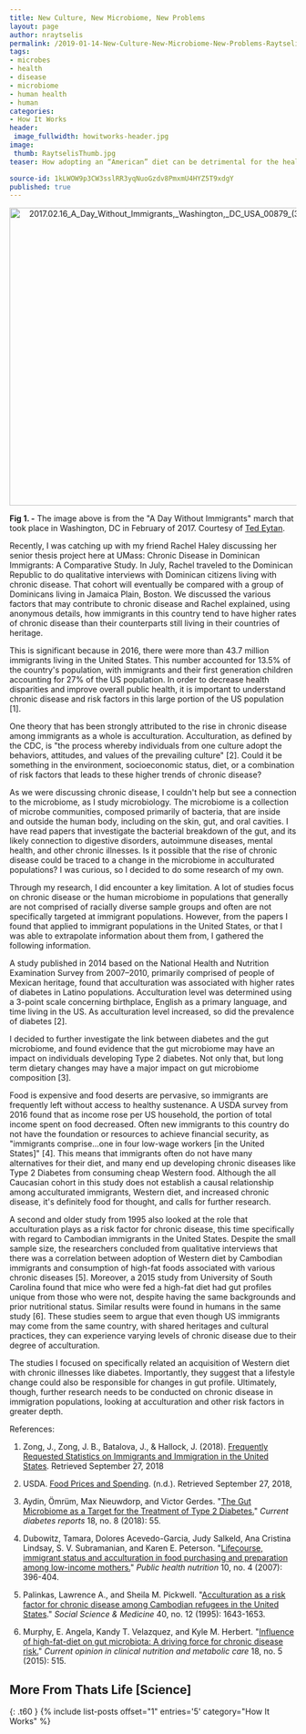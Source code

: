 ```yaml
---
title: New Culture, New Microbiome, New Problems
layout: page
author: nraytselis
permalink: /2019-01-14-New-Culture-New-Microbiome-New-Problems-Raytselis/
tags:
- microbes
- health
- disease
- microbiome
- human health
- human
categories:
- How It Works
header:
 image_fullwidth: howitworks-header.jpg
image:
 thumb: RaytselisThumb.jpg
teaser: How adopting an “American” diet can be detrimental for the health of many immigrants.

source-id: 1kLWOW9p3CW3sslRR3yqNuoGzdv8PmxmU4HYZ5T9xdgY
published: true
---
```

<center> <a data-flickr-embed="true"  href="https://www.flickr.com/photos/139839751@N06/44438714215/in/dateposted-friend/" title="2017.02.16_A_Day_Without_Immigrants,_Washington,_DC_USA_00879_(32789160922)_(2)"><img src="https://farm2.staticflickr.com/1920/44438714215_ab991113b9_z.jpg" width="640" height="523" alt="2017.02.16_A_Day_Without_Immigrants,_Washington,_DC_USA_00879_(32789160922)_(2)"></a><script async src="//embedr.flickr.com/assets/client-code.js" charset="utf-8"></script></center> 

**Fig 1. -** The image above is from the "A Day Without Immigrants" march that took place in Washington, DC in February of 2017. Courtesy of [Ted Eytan](https://commons.wikimedia.org/wiki/File:2017.02.16_A_Day_Without_Immigrants,_Washington,_DC_USA_00879_(32789160922)_(2).jpg).

Recently, I was catching up with my friend Rachel Haley discussing her senior thesis project here at UMass: Chronic Disease in Dominican Immigrants: A Comparative Study. In July, Rachel traveled to the Dominican Republic to do qualitative interviews with Dominican citizens living with chronic disease. That cohort will eventually be compared with a group of Dominicans living in Jamaica Plain, Boston. We discussed the various factors that may contribute to chronic disease and Rachel explained, using anonymous details, how immigrants in this country tend to have higher rates of chronic disease than their counterparts still living in their countries of heritage. 

This is significant because in 2016, there were more than 43.7 million immigrants living in the United States. This number accounted for 13.5% of the country's population, with immigrants and their first generation children accounting for 27% of the US population. In order to decrease health disparities and improve overall public health, it is important to understand chronic disease and risk factors in this large portion of the US population [1].

One theory that has been strongly attributed to the rise in chronic disease among immigrants as a whole is acculturation. Acculturation, as defined by the CDC, is "the process whereby individuals from one culture adopt the behaviors, attitudes, and values of the prevailing culture" [2]. Could it be something in the environment, socioeconomic status, diet, or a combination of risk factors that leads to these higher trends of chronic disease? 

As we were discussing chronic disease, I couldn't help but see a connection to the microbiome, as I study microbiology. The microbiome is a collection of microbe communities, composed primarily of bacteria, that are inside and outside the human body, including on the skin, gut, and oral cavities. I have read papers that investigate the bacterial breakdown of the gut, and its likely connection to digestive disorders, autoimmune diseases, mental health, and other chronic illnesses. Is it possible that the rise of chronic disease could be traced to a change in the microbiome in acculturated populations? I was curious, so I decided to do some research of my own. 

Through my research, I did encounter a key limitation. A lot of studies focus on chronic disease or the human microbiome in populations that generally are not comprised of racially diverse sample groups and often are not specifically targeted at immigrant populations. However, from the papers I found that applied to immigrant populations in the United States, or that I was able to extrapolate information about them from, I gathered the following information.

A study published in 2014 based on the National Health and Nutrition Examination Survey from 2007–2010, primarily comprised of people of Mexican heritage, found that acculturation was associated with higher rates of diabetes in Latino populations. Acculturation level was determined using a 3-point scale concerning birthplace, English as a primary language, and time living in the US. As acculturation level increased, so did the prevalence of diabetes [2].

I decided to further investigate the link between diabetes and the gut microbiome, and found evidence that the gut microbiome may have an impact on individuals developing Type 2 diabetes. Not only that, but long term dietary changes may have a major impact on gut microbiome composition [3]. 

Food is expensive and food deserts are pervasive, so immigrants are frequently left without access to healthy sustenance. A USDA survey from 2016 found that as income rose per US household, the portion of total income spent on food decreased. Often new immigrants to this country do not have the foundation or resources to achieve financial security, as "immigrants comprise...one in four low-wage workers [in the United States]" [4]. This means that immigrants often do not have many alternatives for their diet, and many end up developing chronic diseases like Type 2 Diabetes from consuming cheap Western food. Although the all Caucasian cohort in this study does not establish a causal relationship among acculturated immigrants, Western diet, and increased chronic disease, it's definitely food for thought, and calls for further research. 

A second and older study from 1995 also looked at the role that acculturation plays as a risk factor for chronic disease, this time specifically with regard to Cambodian immigrants in the United States. Despite the small sample size, the researchers concluded from qualitative interviews that there was a correlation between adoption of Western diet by Cambodian immigrants and consumption of high-fat foods associated with various chronic diseases [5]. Moreover, a 2015 study from University of South Carolina found that mice who were fed a high-fat diet had gut profiles unique from those who were not, despite having the same backgrounds and prior nutritional status. Similar results were found in humans in the same study [6]. These studies seem to argue that even though US immigrants may come from the same country, with shared heritages and cultural practices, they can experience varying levels of chronic disease due to their degree of acculturation. 

The studies I focused on specifically related an acquisition of Western diet with chronic illnesses like diabetes. Importantly, they suggest that a lifestyle change could also be responsible for changes in gut profile. Ultimately, though, further research needs to be conducted on chronic disease in immigration populations, looking at acculturation and other risk factors in greater depth. 

References: 

1. Zong, J., Zong, J. B., Batalova, J., & Hallock, J. (2018). [Frequently Requested Statistics on Immigrants and Immigration in the United States](https://www.migrationpolicy.org/article/frequently-requested-statistics-immigrants-and-immigration-united-states). Retrieved September 27, 2018

2. USDA. [Food Prices and Spending](https://www.ers.usda.gov/data-products/ag-and-food-statistics-charting-the-essentials/food-prices-and-spending/). (n.d.). Retrieved September 27, 2018,

3. Aydin, Ömrüm, Max Nieuwdorp, and Victor Gerdes. "[The Gut Microbiome as a Target for the Treatment of Type 2 Diabetes.](https://www.ncbi.nlm.nih.gov/pmc/articles/PMC6013535/)" *Current diabetes reports* 18, no. 8 (2018): 55.

4. Dubowitz, Tamara, Dolores Acevedo-Garcia, Judy Salkeld, Ana Cristina Lindsay, S. V. Subramanian, and Karen E. Peterson. "[Lifecourse, immigrant status and acculturation in food purchasing and preparation among low-income mothers.](https://www.semanticscholar.org/paper/Lifecourse%2C-immigrant-status-and-acculturation-in-Dubowitz-Acevedo-Garc%C3%ADa/00726f1b98f968961ad3ec3580d8534a265da7e5)" *Public health nutrition* 10, no. 4 (2007): 396-404.

5. Palinkas, Lawrence A., and Sheila M. Pickwell. "[Acculturation as a risk factor for chronic disease among Cambodian refugees in the United States](https://www.sciencedirect.com/science/article/pii/027795369400344S)." *Social Science & Medicine* 40, no. 12 (1995): 1643-1653.

6. Murphy, E. Angela, Kandy T. Velazquez, and Kyle M. Herbert. "[Influence of high-fat-diet on gut microbiota: A driving force for chronic disease risk.](https://www.ncbi.nlm.nih.gov/pmc/articles/PMC4578152/pdf/nihms-718803.pdf)" *Current opinion in clinical nutrition and metabolic care* 18, no. 5 (2015): 515.


## More From Thats Life [Science]
{: .t60 }
{% include list-posts offset="1" entries='5' category="How It Works" %}
